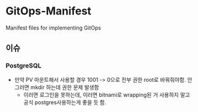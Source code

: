 # GitOps-Manifest
Manifest files for implementing GitOps

## 이슈
### PostgreSQL
- 만약 PV 마운트해서 사용할 경우 1001 -> 0으로 전부 권한 root로 바꿔줘야함. 안그러면 mkdir 하는데 권한 문제 발생함
  - 이러면 로그인을 못하는데, 이러면 bitnami로 wrapping된 거 사용하지 말고 공식 postgres사용하는게 좋을 듯 함.
